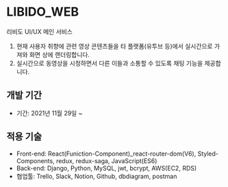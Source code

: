 # LIBIDO_WEB 

리비도 UI/UX 메인 서비스

1. 현재 사용자 취향에 관련 영상 콘텐츠들을 타 플랫폼(유투브 등)에서 실시간으로 가져와 화면 상에 랜더링합니다.
2. 실시간으로 동영상을 시청하면서 다른 이들과 소통할 수 있도록 채팅 기능을 제공합니다.

## 개발 기간

- 기간: 2021년 11월 29일 ~ 

## 적용 기술

- Front-end: React(Funiction-Component)_react-router-dom(V6), 
Styled-Components, redux, redux-saga, JavaScript(ES6)
- Back-end: Django, Python, MySQL, jwt, bcrypt, AWS(EC2, RDS)
- 협업툴: Trello, Slack, Notion, Github, dbdiagram, postman
